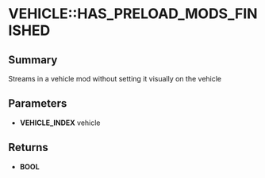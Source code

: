 # VEHICLE::HAS_PRELOAD_MODS_FINISHED

## Summary
Streams in a vehicle mod without setting it visually on the vehicle

## Parameters
* **VEHICLE_INDEX** vehicle

## Returns
* **BOOL**